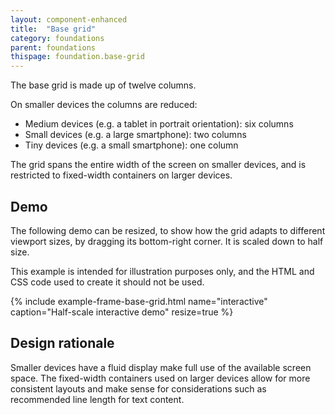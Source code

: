 ```yaml
---
layout: component-enhanced
title:  "Base grid"
category: foundations
parent: foundations
thispage: foundation.base-grid
---
```


The base grid is made up of twelve columns.

On smaller devices the columns are reduced:

* Medium devices (e.g. a tablet in portrait orientation): six columns
* Small devices (e.g. a large smartphone): two columns
* Tiny devices (e.g. a small smartphone): one column

The grid spans the entire width of the screen on smaller devices, and is restricted to fixed-width containers on larger devices.

## Demo

The following demo can be resized, to show how the grid adapts to different viewport sizes, by dragging its bottom-right corner. It is scaled down to half size.

This example is intended for illustration purposes only, and the HTML and CSS code used to create it should not be used.

{% include example-frame-base-grid.html name="interactive" caption="Half-scale interactive demo" resize=true %}

## Design rationale

Smaller devices have a fluid display make full use of the available screen space. The fixed-width containers used on larger devices allow for more consistent layouts and make sense for considerations such as recommended line length for text content.

